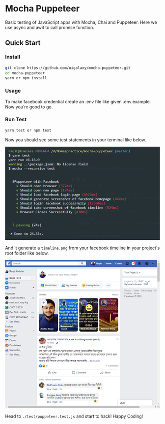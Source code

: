 
# Mocha Puppeteer

Basic testing of JavaScript apps with Mocha, Chai and Puppeteer. Here we use async and awit to call promise function.

## Quick Start

### Install
```sh
git clone https://github.com/uigalaxy/mocha-puppeteer.git
cd mocha-puppeteer
yarn or npm install
```

### Usage

To make facebook credential create an .env file like given .env.example. Now you’re good to go.


### Run Test

```sh
yarn test or npm test
```
Now you should see some test statements in your terminal like below. 

<p align='center'>
<img src='./screenshot.png' width='600' alt='npm start'>
</p>

And it generate a `timeline.png` from your facebook timeline in your project's root folder like below.

<p align='center'>
<img src='./timeline.png' width='600' alt='npm start'>
</p>

Head to `./test/puppeteer.test.js` and start to hack! Happy Coding!
